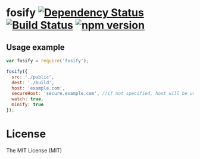 # fosify [![Dependency Status](https://david-dm.org/zkochan/fosify/status.svg?style=flat)](https://david-dm.org/zkochan/fosify) [![Build Status](https://travis-ci.org/zkochan/fosify.svg)](https://travis-ci.org/zkochan/fosify) [![npm version](https://badge.fury.io/js/fosify.svg)](http://badge.fury.io/js/fosify)

## Usage example

``` js
var fosify = require('fosify');

fosify({
  src: './public',
  dest: './build',
  host: 'example.com',
  secureHost: 'secure.example.com', //if not specified, host will be used for secure as well.
  watch: true,
  minify: true
});
```

License
========

The MIT License (MIT)
